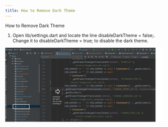 ```yaml
---
title: How to Remove Dark Theme
---
```


How to Remove Dark Theme

1. Open lib/settings.dart and locate the line disableDarkTheme = false;. Change it to disableDarkTheme = true; to disable the dark theme.

![eShop](/img/theme1.png)

